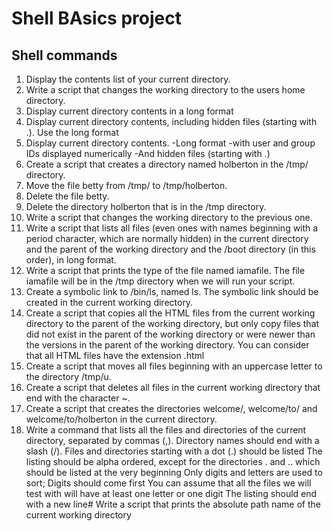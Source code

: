 # Shell BAsics project
## Shell commands

1. Display the contents list of your current directory.
2. Write a script that changes the working directory to the users home directory.
3. Display current directory contents in a long format
4. Display current directory contents, including hidden files (starting with .). Use the long format
5. Display current directory contents.
    -Long format
    -with user and group IDs displayed numerically
    -And hidden files (starting with .)
6. Create a script that creates a directory named holberton in the /tmp/ directory.
7. Move the file betty from /tmp/ to /tmp/holberton.
8. Delete the file betty.
9. Delete the directory holberton that is in the /tmp directory.
10. Write a script that changes the working directory to the previous one.
11. Write a script that lists all files (even ones with names beginning with a period character, which are normally hidden)
    in the current directory and the parent of the working directory and the /boot directory (in this order), in long format.
12. Write a script that prints the type of the file named iamafile. The file iamafile will be in the /tmp directory when we will run your script.
13. Create a symbolic link to /bin/ls, named ls. The symbolic link should be created in the current working directory.
14. Create a script that copies all the HTML files from the current working directory to the parent of the working directory,
    but only copy files that did not exist in the parent of the working directory or were newer than the versions in the parent
    of the working directory. You can consider that all HTML files have the extension .html
15. Create a script that moves all files beginning with an uppercase letter to the directory /tmp/u.
16. Create a script that deletes all files in the current working directory that end with the character ~.
17. Create a script that creates the directories welcome/, welcome/to/ and welcome/to/holberton in the current directory.
18. Write a command that lists all the files and directories of the current directory, separated by commas (,).
    Directory names should end with a slash (/).
    Files and directories starting with a dot (.) should be listed
    The listing should be alpha ordered, except for the directories . and .. which should be listed at the very beginning
    Only digits and letters are used to sort; Digits should come first
    You can assume that all the files we will test with will have at least one letter or one digit
    The listing should end with a new line# Write a script that prints the absolute path name of the current working directory
